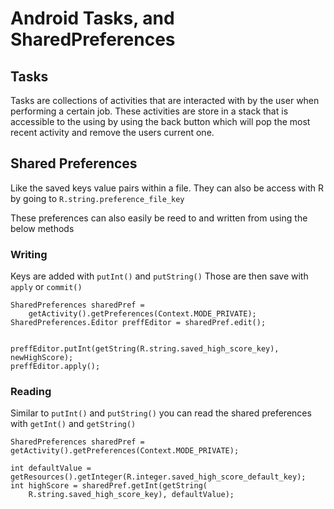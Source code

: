 # Android Tasks, and SharedPreferences

## Tasks

Tasks are collections of activities that are interacted with by the user when performing a certain job. These activities are store in a stack that is accessible to the using by using the back button which will pop the most recent activity and remove the users current one.

## Shared Preferences

Like the saved keys value pairs within a file. They can also be access with R by going to ```R.string.preference_file_key```

These preferences can also easily be reed to and written from using the below methods

### Writing

Keys are added with ```putInt()``` and ```putString()```
Those are then save with ```apply``` or ```commit()```

    SharedPreferences sharedPref = 
        getActivity().getPreferences(Context.MODE_PRIVATE);
    SharedPreferences.Editor preffEditor = sharedPref.edit();


    preffEditor.putInt(getString(R.string.saved_high_score_key), newHighScore);
    preffEditor.apply();

### Reading

Similar to ```putInt()``` and ```putString()``` you can read the shared preferences with ```getInt()``` and ```getString()```

    SharedPreferences sharedPref = getActivity().getPreferences(Context.MODE_PRIVATE);

    int defaultValue = getResources().getInteger(R.integer.saved_high_score_default_key);
    int highScore = sharedPref.getInt(getString(
        R.string.saved_high_score_key), defaultValue);